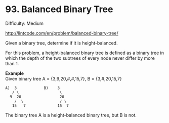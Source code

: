 # 93. Balanced Binary Tree

Difficulty: Medium

http://lintcode.com/en/problem/balanced-binary-tree/

Given a binary tree, determine if it is height-balanced.

For this problem, a height-balanced binary tree is defined as a binary tree in which the depth of the two subtrees of every node never differ by more than 1.

**Example**  
Given binary tree A = {3,9,20,#,#,15,7}, B = {3,#,20,15,7}
```
A)  3            B)    3 
   / \                  \
  9  20                 20
    /  \                / \
   15   7              15  7
```
The binary tree A is a height-balanced binary tree, but B is not.
